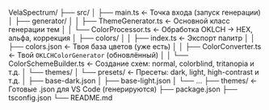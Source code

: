 VelaSpectrum/
├── src/
│   ├── main.ts                     ← Точка входа (запуск генерации)
│   ├── generator/
│   │   ├── ThemeGenerator.ts       ← Основной класс генерации тем
│   │   └── ColorProcessor.ts       ← Обработка OKLCH → HEX, альфа, коррекция
│   ├── colors/
│   │   ├── index.ts                ← Экспорт палитр
│   │   ├── colors.json             ← Твоя база цветов (уже есть)
│   │   ├── ColorConverter.ts       ← Твой `OKLCHColorGenerator` (обновлённый)
│   │   └── ColorSchemeBuilder.ts   ← Создание схем: normal, colorblind, tritanopia и т.д.
│   └── themes/
│       └── presets/                ← Пресеты: dark, light, high-contrast и т.д.
│           ├── base-dark.json
│           ├── base-light.json
│           └── ...
├── themes/                         ← Готовые .json для VS Code (генерируются)
├── package.json
├── tsconfig.json
└── README.md